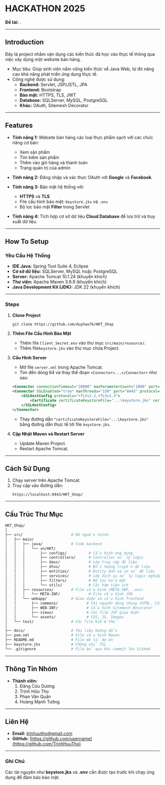 
# **HACKATHON 2025**  
**Đề tài:** .  

---

## **Introduction**  
Đây là project nhằm vận dụng các kiến thức đã học vào thực tế thông qua việc xây dựng một website bán hàng.  
- Mục tiêu: Giúp sinh viên nắm vững kiến thức về Java Web, từ đó nâng cao khả năng phát triển ứng dụng thực tế.  
- Công nghệ được sử dụng:
   - **Backend:** Servlet, JSP/JSTL, JPA  
   - **Frontend:** Bootstrap  
   - **Bảo mật:** HTTPS, TLS, JWT  
   - **Database:** SQLServer, MySQL, PostgreSQL  
   - **Khác:** OAuth, Sitemesh Decorator  

---

## **Features**  
- **Tính năng 1:** Website bán hàng các loại thực phẩm sạch với các chức năng cơ bản:  
   - Xem sản phẩm  
   - Tìm kiếm sản phẩm  
   - Thêm vào giỏ hàng và thanh toán
   - Trang quản trị của admin  

- **Tính năng 2:** Đăng nhập và xác thực OAuth với **Google** và **Facebook**.  

- **Tính năng 3:** Bảo mật hệ thống với:  
   - **HTTPS** và **TLS**  
   - File cấu hình bảo mật: `Keystore.jks` và `.env`  
   - Bộ lọc bảo mật **Filter** trong Servlet  

- **Tính năng 4:** Tích hợp cơ sở dữ liệu **Cloud Database** để lưu trữ và truy xuất dữ liệu.  

---

## **How To Setup**  

### **Yêu Cầu Hệ Thống**  
- **IDE Java:** Spring Tool Suite 4, Eclipse  
- **Cơ sở dữ liệu:** SQLServer, MySQL hoặc PostgreSQL  
- **Server:** Apache Tomcat 10.1.24 (khuyến khích)  
- **Thư viện:** Apache Maven 3.9.9 (khuyến khích)  
- **Java Development Kit (JDK):** JDK 22 (khuyến khích)  

---

### **Steps**  

1. **Clone Project**  
   ```bash
   git clone https://github.com/duyhao76/HKT_Shop
   ```

2. **Thêm File Cấu Hình Bảo Mật**  
   - Thêm file `Client_Secret.env` vào thư mục `src/main/resource/`.
   - Thêm file`keystore.jks` vào thư mục chứa Project.  

3. **Cấu Hình Server**  
   - Mở file `server.xml` trong Apache Tomcat.  
   - Tìm đến dòng 64 và thay thế đoạn `<Connector>...</Connector>` như sau:  

   ```xml
   <Connector connectionTimeout="20000" maxParameterCount="1000" port="8080" protocol="HTTP/1.1" redirectPort="8443"/>
   <Connector SSLEnabled="true" maxThreads="150" port="8443" protocol="org.apache.coyote.http11.Http11NioProtocol" scheme="https" secure="true">
       <SSLHostConfig protocols="+TLSv1.2,+TLSv1.3">
           <Certificate certificateKeystoreFile="...\keystore.jks" certificateKeystorePassword="123456" type="RSA"/>
       </SSLHostConfig>
   </Connector>
   ```

   - Thay đường dẫn `"certificateKeystoreFile="...\keystore.jks"` bằng đường dẫn thực tế tới file `keystore.jks`.  

4. **Cập Nhật Maven và Restart Server**  
   - Update Maven Project.  
   - Restart Apache Tomcat.  

---

## **Cách Sử Dụng**  
1. Chạy server trên Apache Tomcat.  
2. Truy cập vào đường dẫn:  
   ```plaintext
   https://localhost:8443/HKT_Shop/
   ```

---

## **Cấu Trúc Thư Mục**  

```bash
HKT_Shop/
│
├── src/                      # Mã nguồn chính
│   ├── main/  
│   │   ├── java/             # Code backend
│   │   │   └── vn/HKT/
│   │   │       ├── configs/          # Cấu hình ứng dụng
│   │   │       ├── controllers/      # Controller xử lý logic
│   │   │       ├── daos/             # Lớp truy cập dữ liệu
│   │   │       ├── dtos/             # Đối tượng truyền dữ liệu
│   │   │       ├── entities/         # Entity ánh xạ cơ sở dữ liệu
│   │   │       ├── services/         # Lớp dịch vụ xử lý logic nghiệp vụ
│   │   │       ├── filters/          # Bộ lọc bảo mật
│   │   │       └── utils/            # Các hàm tiện ích
│   │   ├── resources/        # File cấu hình (META-INF, .env)
│   │   │   └── META-INF/             # File cấu hình JPA
│   │   └── webapp/           # Giao diện và cấu hình frontend
│   │       ├── commons/             # Tài nguyên dùng chung (HTML, CSS)
│   │       ├── WEB-INF/             # Cấu hình Sitemesh Decorator
│   │       ├── views/               # Các file JSP giao diện
│   │       └── assets/              # CSS, JS, Images
│   └── test/                 # Các file kiểm thử
│
├── docs/                     # Tài liệu hướng dẫn
├── pom.xml                   # File cấu hình Maven
├── README.md                 # File mô tả dự án
├── keystore.jks              # Chứng chỉ TSL 
└── .gitignore                # File bỏ qua khi commit lên GitHub
```
---

## **Thông Tin Nhóm**  
- **Thành viên:**  
   1. Đăng Cửu Dương  
   2. Trịnh Hửu Thọ
   3. Phan Văn Quân
   4. Hoàng Mạnh Tường 
---

## **Liên Hệ**  
- **Email:** trinhuutho@gmail.com  
- **GitHub:** [https://github.com/username](https://github.com/TrinhHuuTho)  

---

### **Ghi Chú**  
Các tài nguyên như **keystore.jks** và **.env** cần được tạo trước khi chạy ứng dụng để đảm bảo bảo mật.  

